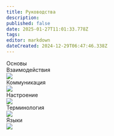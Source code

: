 ```yaml
---
title: Руководства
description: 
published: false
date: 2025-01-27T11:01:33.778Z
tags: 
editor: markdown
dateCreated: 2024-12-29T06:47:46.338Z
---
```


<div class="guide-panel mrgn-center br-radius">
  <span>Основы</span>
  <div class="content">
    <a class="tab-panel__item">
      <div>Взаимодействия</div>
      <img src="https://wiki.wwdp.ee/guides/research_console.png" />
    </a>
    <a class="tab-panel__item">
      <div>Коммуникация</div>
      <img src="https://wiki.wwdp.ee/guides/communication.png" />
    </a>
    <a class="tab-panel__item">
      <div>Настроение</div>
      <img src="https://wiki.wwdp.ee/guides/mood.gif" />
    </a>
    <a class="tab-panel__item">
      <div>Терминология</div>
      <img src="https://wiki.wwdp.ee/guides/terminology.png" />
    </a>
    <a class="tab-panel__item">
      <div>Языки</div>
      <img src="https://wiki.wwdp.ee/guides/language.png" />
    </a>
  </div>
</div>